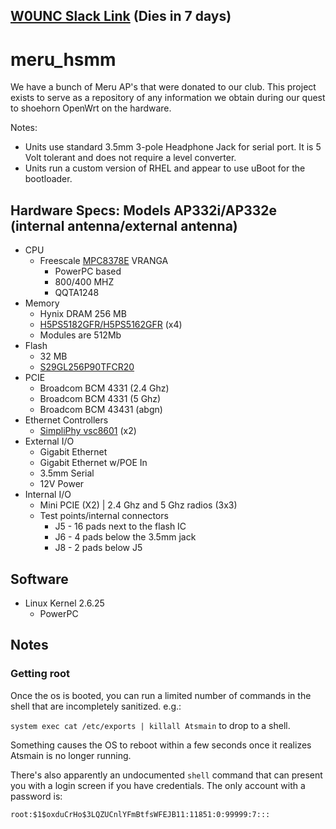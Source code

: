 [W0UNC Slack Link](https://join.slack.com/w0unc/shared_invite/MTk2ODQxMzE3NTQzLTE0OTcyMTM3NDAtZjYzMzlkOWIzNQ) (Dies in 7 days)
-----------------

# meru_hsmm
We have a bunch of Meru AP's that were donated to our club. This project exists to serve as a repository of any information we obtain during our quest to shoehorn OpenWrt on the hardware.

Notes:
* Units use standard 3.5mm 3-pole Headphone Jack for serial port. It is 5 Volt tolerant and does not require a level converter.
* Units run a custom version of RHEL and appear to use uBoot for the bootloader.



Hardware Specs: Models AP332i/AP332e (internal antenna/external antenna)
------
* CPU
  * Freescale [MPC8378E](http://www.nxp.com/products/microcontrollers-and-processors/power-architecture-processors/powerquicc-processors/powerquicc-ii-pro-83xx/powerquicc-ii-pro-processor-with-ddr2-pci-pci-express-1-gb-ethernet-usb-security:MPC8378E) VRANGA
      * PowerPC based
      * 800/400 MHZ
      * QQTA1248
* Memory
    * Hynix DRAM 256 MB
    * [H5PS5182GFR/H5PS5162GFR](https://www.skhynix.com/product/filedata/fileDownload.do?seq=1906) (x4)
    * Modules are 512Mb
* Flash
    * 32 MB
    * [S29GL256P90TFCR20](http://www.cypress.com/part/s29gl256p90tfcr20)
* PCIE
    * Broadcom BCM 4331 (2.4 Ghz)
    * Broadcom BCM 4331 (5 Ghz)
    * Broadcom BCM 43431 (abgn)
* Ethernet Controllers
    * [SimpliPhy vsc8601](https://media.digikey.com/pdf/Data%20Sheets/Vitesse%20PDFs/VSC8601,8641%20Prod%20Brief.pdf) (x2)
* External I/O
    * Gigabit Ethernet
    * Gigabit Ethernet w/POE In
    * 3.5mm Serial
    * 12V Power
* Internal I/O
    * Mini PCIE (X2) | 2.4 Ghz and 5 Ghz radios (3x3)
    * Test points/internal connectors
        * J5 - 16 pads next to the flash IC
        * J6 - 4 pads below the 3.5mm jack
        * J8 - 2 pads below J5

Software
-------
* Linux Kernel 2.6.25
    * PowerPC

Notes
-----

### Getting root

Once the os is booted, you can run a limited number of commands in the shell that are incompletely sanitized. e.g.:

`system exec cat /etc/exports | killall Atsmain` to drop to a shell.

Something causes the OS to reboot within a few seconds once it realizes Atsmain is no longer running.

There's also apparently an undocumented `shell` command that can present you with a login screen if you have credentials. The only account with a password is:

`root:$1$oxduCrHo$3LQZUCnlYFmBtfsWFEJB11:11851:0:99999:7:::`

